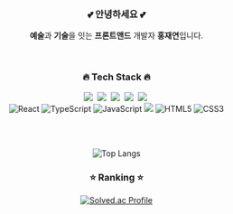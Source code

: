 

<div align="center">
  
<h3>💕 안녕하세요 💕</h3>
  <p><strong>예술</strong>과 <strong>기술</strong>을 잇는 <strong>프론트앤드</strong> 개발자 <strong>홍재연</strong>입니다.</p>
<br/>

<h3>🔥 Tech Stack 🔥</h3>
  <p>
    <img src="https://img.shields.io/badge/Python-3766AB?style=flat-square&logo=Python&logoColor=white"/></a>&nbsp 
    <img src="https://img.shields.io/badge/Java-007396?style=flat-square&logo=Java&logoColor=white"/></a>&nbsp 
    <img src="https://img.shields.io/badge/C++-00599C?style=flat-square&logo=C%2B%2B&logoColor=white"/></a>&nbsp 
    <img src="https://img.shields.io/badge/SpringBoot-6DB33F?style=flat-square&logo=Spring&logoColor=white"/></a>&nbsp 
    <img src="https://img.shields.io/badge/Mysql-E6B91E?style=flat-square&logo=MySql&logoColor=white"/></a>&nbsp 
    <br/>
    <img src="https://img.shields.io/badge/React-61DAFB?style=for-the-badge&logo=React&logoColor=black" alt="React"/> 
    <img src="https://img.shields.io/badge/TypeScript-3178C6?style=for-the-badge&logo=TypeScript&logoColor=white" alt="TypeScript"/> 
    <img src="https://img.shields.io/badge/JavaScript-F7DF1E?style=for-the-badge&logo=JavaScript&logoColor=black" alt="JavaScript"/> 
    <img src="https://img.shields.io/badge/Tailwind CSS-06B6D4?style=for-the-badge&logo=Tailwind CSS&logoColor=white"/> 
    <img src="https://img.shields.io/badge/HTML5-E34F26?style=for-the-badge&logo=HTML5&logoColor=white" alt="HTML5"/>
    <img src="https://img.shields.io/badge/CSS3-1572B6?style=for-the-badge&logo=CSS3&logoColor=white" alt="CSS3"/>
  </p>
<br/>
<br/>

![Top Langs](https://github-readme-stats.vercel.app/api/top-langs/?username=HongJaeyeon&layout=compact&theme=dark) 

<h3>⭐️ Ranking ⭐️</h3>

[![Solved.ac Profile](http://mazassumnida.wtf/api/v2/generate_badge?boj=ddrrff)](https://solved.ac/ddrrff/)


</div>
